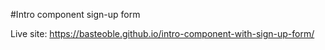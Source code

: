 #Intro component sign-up form

Live site:  https://basteoble.github.io/intro-component-with-sign-up-form/
